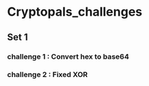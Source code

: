 # Cryptopals_challenges

## Set 1
### challenge 1 : Convert hex to base64
### challenge 2 : Fixed XOR